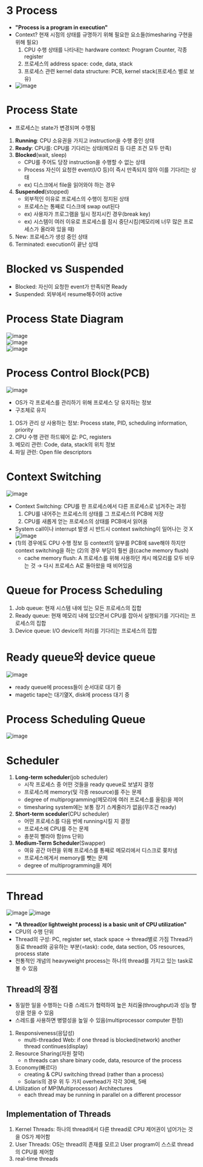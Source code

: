 # 3 Process
- **"Process is a program in execution"**
- Context? 현재 시점의 상태를 규명하기 위해 필요한 요소들(timesharing 구현을 위해 필요)
  1. CPU 수행 상태를 나타내는 hardware context: Program Counter, 각종 register
  2. 프로세스의 address space: code, data, stack
  3. 프로세스 관련 kernel data structure: PCB, kernel stack(프로세스 별로 보유)
- ![image](https://github.com/Haaarimmm/TIL/assets/108309396/0b9d2f45-ddc5-4ade-84c5-f7c87b075b61)

# Process State
- 프로세스는 state가 변경되며 수행됨
1. **Running**: CPU 소유권을 가지고 instruction을 수행 중인 상태
2. **Ready**: CPU를: CPU를 기다리는 상태(메모리 등 다른 조건 모두 만족)
3. **Blocked**(wait, sleep)
   - CPU를 주어도 당장 instruction을 수행할 수 없는 상태
   - Process 자신이 요청한 event(I/O 등)이 즉시 만족되지 않아 이를 기다리는 상태
   - ex) 디스크에서 file을 읽어와야 하는 경우
4. **Suspended**(stopped)
   - 외부적인 이유로 프로세스의 수행이 정지된 상태
   - 프로세스는 통째로 디스크에 swap out된다
   - ex) 사용자가 프로그램을 일시 정지시킨 경우(break key)
   - ex) 시스템이 여러 이유로 프로세스를 잠시 중단시킴(메모리에 너무 많은 프로세스가 올라와 있을 때) 
5. New: 프로세스가 생성 중인 상태
6. Terminated: execution이 끝난 상태 

# Blocked vs Suspended
- Blocked: 자신이 요청한 event가 만족되면 Ready
- Suspended: 외부에서 resume해주어야 active

# Process State Diagram
![image](https://github.com/Haaarimmm/TIL/assets/108309396/7be4d252-fb31-446b-b80d-b4f7ca3d5e8d)  
![image](https://github.com/Haaarimmm/TIL/assets/108309396/57675129-62ad-43ee-b4a9-774363ced87c)  
![image](https://github.com/Haaarimmm/TIL/assets/108309396/554ddfd7-da46-4a3a-a723-e4ca12137f2f)  

# Process Control Block(PCB)
![image](https://github.com/Haaarimmm/TIL/assets/108309396/742c2a5b-3e8f-4dde-a9aa-54a5bd2fd801)  
- OS가 각 프로세스를 관리하기 위해 프로세스 당 유지하는 정보
- 구조체로 유지
1. OS가 관리 상 사용하는 정보: Process state, PID, scheduling information, priority
2. CPU 수행 관련 하드웨어 값: PC, registers
3. 메모리 관련: Code, data, stack의 위치 정보
4. 파일 관련: Open file descriptors

# Context Switching
![image](https://github.com/Haaarimmm/TIL/assets/108309396/b332724e-54f9-4db0-8a7c-6dbb551bcb1f)  
- Context Switching: CPU를 한 프로세스에서 다른 프로세스로 넘겨주는 과정
  1. CPU를 내어주는 프로세스의 상태를 그 프로세스의 PCB에 저장
  2. CPU를 새롭게 얻는 프로세스의 상태를 PCB에서 읽어옴
- System call이나 interrupt 발생 시 반드시 context switching이 일어나는 것 X
![image](https://github.com/Haaarimmm/TIL/assets/108309396/94ca7922-226c-4336-a3c0-ea622e7bbdc5)
- (1)의 경우에도 CPU 수행 정보 등 context의 일부를 PCB에 save해야 하지만 context switching을 하는 (2)의 경우 부담이 훨씬 큼(cache memory flush)
  - cache memory flush: A 프로세스를 위해 사용하던 캐시 메모리를 모두 비우는 것 &rarr; 다시 프로세스 A로 돌아왔을 때 비어있음

# Queue for Process Scheduling
1. Job queue: 현재 시스템 내에 있는 모든 프로세스의 집합
2. Ready queue: 현재 메모리 내에 있으면서 CPU를 잡아서 실행되기를 기다리는 프로세스의 집합
3. Device queue: I/O device의 처리를 기다리는 프로세스의 집합

# Ready queue와 device queue
![image](https://github.com/Haaarimmm/TIL/assets/108309396/8a5eb98b-54cf-418e-8607-1fc4c43091c3)  
- ready queue에 process들이 순서대로 대기 중
- magetic tape는 대기엹X, disk에 process 대기 중

# Process Scheduling Queue
![image](https://github.com/Haaarimmm/TIL/assets/108309396/4de2666d-22ed-4bfc-a70d-92f2a139e906)

# Scheduler
1. **Long-term scheduler**(job scheduler)
   - 시작 프로세스 중 어떤 것들을 ready queue로 보낼지 결정
   - 프로세스에 memory(및 각종 resource)를 주는 문제
   - degree of multiprogramming(메모리에 여러 프로세스를 올림)을 제어
   - timesharing system에는 보통 장기 스케줄러가 없음(무조건 ready)
2. **Short-term sceduler**(CPU scheduler)
   - 어떤 프로세스를 다음 번에 running시킬 지 결정
   - 프로세스에 CPU를 주는 문제
   - 충분히 빨라야 함(ms 단위)
3. **Medium-Term Scheduler**(Swapper)
   - 여유 공간 마련을 위해 프로세스를 통째로 메모리에서 디스크로 쫒차냄
   - 프로세스에게서 memory를 뺏는 문제
   - degree of multiprogramming을 제어

---

# Thread
![image](https://github.com/Haaarimmm/TIL/assets/108309396/2749c5ef-3d84-47e1-9d4e-0e368801f7bb)
![image](https://github.com/Haaarimmm/TIL/assets/108309396/11e7ca31-ce5c-4da4-9397-a3f4dd5ec9d1)  
- **"A thread(or lightweight process) is a basic unit of CPU utilization"**
- CPU의 수행 단위
- Thread의 구성: PC, register set, stack space &rarr; thread별로 가짐
  Thread가 동료 thread와 공유하는 부분(=task): code, data section, OS resources, process state
- 전통적인 개념의 heavyweight process는 하나의 thread를 가지고 있는 task로 볼 수 있음

## Thread의 장점
- 동일한 일을 수행하는 다중 스레드가 협력하여 높은 처리율(throughput)과 성능 향상을 얻을 수 있음
- 스레드를 사용하면 병렬성을 높일 수 있음(multiprocessor computer 한정)
1. Responsiveness(응답성)
   - multi-threaded Web: if one thread is blocked(network) another thread continues(display)
2. Resource Sharing(자원 절약)
   - n threads can share binary code, data, resource of the process
3. Economy(빠르다)
   - creating & CPU switching thread (rather than a process)
   - Solaris의 경우 위 두 가지 overhead가 각각 30배, 5배
4. Utilization of MP(Multiprocessor) Architectures
   - each thread may be running in parallel on a different processor

## Implementation of Threads
1. Kernel Threads: 하나의 thread에서 다른 thread로 CPU 제어권이 넘어가는 것을 OS가 제어함
2. User Threads: OS는 thread의 존재를 모르고 User program이 스스로 thread의 CPU를 제어함
3. real-time threads